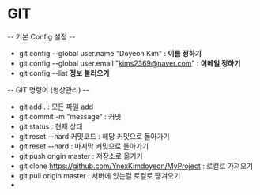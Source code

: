 # GIT

-- 기본 Config 설정 --
- git config --global user.name "Doyeon Kim" : **이름 정하기**
- git config --global user.email "kims2369@naver.com" : **이메일 정하기**
- git config --list **정보 불러오기**

-- GIT 명령어 (형상관리) --
- git add . : 모든 파일 add
- git commit -m "message" : 커밋
- git status : 현재 상태
- git reset --hard 커밋코드 : 해당 커밋으로 돌아가기
- git reset --hard  : 마지막 커밋으로 돌아가기
- git push origin master : 저장소로 옮기기
- git clone https://github.com/YnexKimdoyeon/MyProject : 로컬로 가져오기
- git pull origin master : 서버에 있는걸 로컬로 땡겨오기
- 
